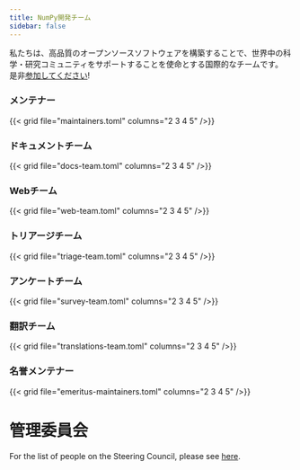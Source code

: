 ```yaml
---
title: NumPy開発チーム
sidebar: false
---
```


私たちは、高品質のオープンソースソフトウェアを構築することで、世界中の科学・研究コミュニティをサポートすることを使命とする国際的なチームです。 是非[参加してください](/ja/contribute)!

### メンテナー

{{< grid file="maintainers.toml" columns="2 3 4 5" />}}

### ドキュメントチーム

{{< grid file="docs-team.toml" columns="2 3 4 5" />}}

### Webチーム

{{< grid file="web-team.toml" columns="2 3 4 5" />}}

### トリアージチーム

{{< grid file="triage-team.toml" columns="2 3 4 5" />}}

### アンケートチーム

{{< grid file="survey-team.toml" columns="2 3 4 5" />}}

### 翻訳チーム

{{< grid file="translations-team.toml" columns="2 3 4 5" />}}

### 名誉メンテナー

{{< grid file="emeritus-maintainers.toml" columns="2 3 4 5" />}}

# 管理委員会

For the list of people on the Steering Council, please see [here](https://numpy.org/devdocs/dev/governance/people.html).
